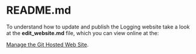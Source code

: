 # README.md

To understand how to update and publish the Logging website take a look at the **edit_website.md** file, which you can view online at the:

 [Manage the Git Hosted Web Site](https://cwiki.apache.org/confluence/).
